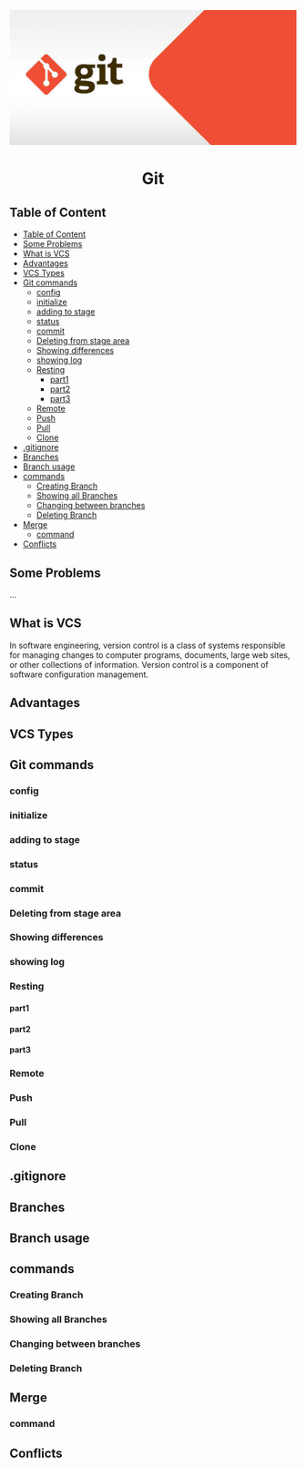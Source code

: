 <p>
<img src="images/git-logo.jpg">
<h1 align="center">Git</h1>
</p>

## Table of Content

- [Table of Content](#table-of-content)
- [Some Problems](#some-problems)
- [What is VCS](#what-is-vcs)
- [Advantages](#advantages)
- [VCS Types](#vcs-types)
- [Git commands](#git-commands)
  - [config](#config)
  - [initialize](#initialize)
  - [adding to stage](#adding-to-stage)
  - [status](#status)
  - [commit](#commit)
  - [Deleting from stage area](#deleting-from-stage-area)
  - [Showing differences](#showing-differences)
  - [showing log](#showing-log)
  - [Resting](#resting)
    - [part1](#part1)
    - [part2](#part2)
    - [part3](#part3)
  - [Remote](#remote)
  - [Push](#push)
  - [Pull](#pull)
  - [Clone](#clone)
- [.gitignore](#gitignore)
- [Branches](#branches)
- [Branch usage](#branch-usage)
- [commands](#commands)
  - [Creating Branch](#creating-branch)
  - [Showing all Branches](#showing-all-branches)
  - [Changing between branches](#changing-between-branches)
  - [Deleting Branch](#deleting-branch)
- [Merge](#merge)
  - [command](#command)
- [Conflicts](#conflicts)


## Some Problems
...

## What is VCS
In software engineering, version control is a class of systems responsible for managing changes to computer programs, documents, large web sites, or other collections of information. Version control is a component of software configuration management.

## Advantages

## VCS Types

## Git commands
### config
### initialize

### adding to stage

### status

### commit

### Deleting from stage area

### Showing differences 

### showing log

### Resting

#### part1

#### part2

#### part3

### Remote

### Push

### Pull

### Clone

## .gitignore

## Branches

## Branch usage

## commands

### Creating Branch

### Showing all Branches

### Changing between branches

### Deleting Branch

## Merge

### command

## Conflicts

